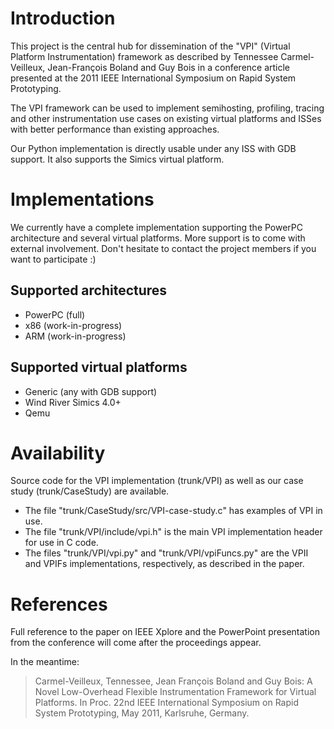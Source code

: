 # Introduction #
This project is the central hub for dissemination of the "VPI" (Virtual Platform Instrumentation) framework as described by Tennessee Carmel-Veilleux, Jean-François Boland and Guy Bois in a conference article presented at the 2011 IEEE International Symposium on Rapid System Prototyping.

The VPI framework can be used to implement semihosting, profiling, tracing and other instrumentation use cases on existing virtual platforms and ISSes with better performance than existing approaches.

Our Python implementation is directly usable under any ISS with GDB support. It also supports the Simics virtual platform.

# Implementations #
We currently have a complete implementation supporting the PowerPC architecture and several virtual platforms. More support is to come with external involvement. Don't hesitate to contact the project members if you want to participate :)

## Supported architectures ##
  * PowerPC (full)
  * x86 (work-in-progress)
  * ARM (work-in-progress)

## Supported virtual platforms ##
  * Generic (any with GDB support)
  * Wind River Simics 4.0+
  * Qemu

# Availability #
Source code for the VPI implementation (trunk/VPI) as well as our case study (trunk/CaseStudy) are available.

  * The file "trunk/CaseStudy/src/VPI-case-study.c" has examples of VPI in use.
  * The file "trunk/VPI/include/vpi.h" is the main VPI implementation header for use in C code.
  * The files "trunk/VPI/vpi.py" and "trunk/VPI/vpiFuncs.py" are the VPII and VPIFs  implementations, respectively, as described in the paper.

# References #
Full reference to the paper on IEEE Xplore and the PowerPoint presentation from the conference will come after the proceedings appear.

In the meantime:
> Carmel-Veilleux, Tennessee, Jean François Boland and Guy Bois: A Novel Low-Overhead Flexible Instrumentation Framework for Virtual Platforms. In Proc. 22nd IEEE International Symposium on Rapid System Prototyping, May 2011, Karlsruhe, Germany.